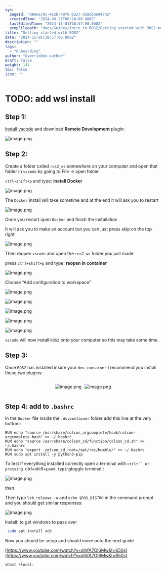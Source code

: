 ```yaml
---
sys:
  pageId: "89e0a78c-4e2b-4070-b327-d28cb0694742"
  createdTime: "2024-08-21T00:24:00.000Z"
  lastEditedTime: "2024-11-01T18:57:00.000Z"
  propFilepath: "docs/Guides/intro_to_ROS2/Getting started with ROS2.md"
title: "Getting started with ROS2"
date: "2024-11-01T18:57:00.000Z"
description: ""
tags:
  - "Onboarding"
author: "Overridden author"
draft: false
weight: 141
toc: false
icon: ""
---
```


# TODO: add wsl install

## Step 1:

[Install vscode](https://code.visualstudio.com/download) and download **Remote Development** plugin:

![image.png](https://prod-files-secure.s3.us-west-2.amazonaws.com/d518164a-d88e-44d1-a4ee-3adb3bd8bce0/efb52993-1881-4a40-b95e-6f020334f022/image.png?X-Amz-Algorithm=AWS4-HMAC-SHA256&X-Amz-Content-Sha256=UNSIGNED-PAYLOAD&X-Amz-Credential=ASIAZI2LB466Z3QUTUZT%2F20250306%2Fus-west-2%2Fs3%2Faws4_request&X-Amz-Date=20250306T070834Z&X-Amz-Expires=3600&X-Amz-Security-Token=IQoJb3JpZ2luX2VjEN7%2F%2F%2F%2F%2F%2F%2F%2F%2F%2FwEaCXVzLXdlc3QtMiJGMEQCIHGbopqQP23XNnf2ANzFMIVeqt%2BxFIgTKuGsN9qJzjjCAiBB8anDges7blDvC3Hv4KKlPPjmpjmk1bMAI6j8wwEHiyr%2FAwgnEAAaDDYzNzQyMzE4MzgwNSIMD4ML578tpLoB0zfnKtwDWeSIObfKzlMimCr20%2BzqCrNe7pXq4sSOBwneLC4f4uxdrxb0DSXXbsanSh6q2PoLJunXxIie9lheFmpd%2F7T18LcvLAastwsaaHvSaLpPzJv8geSipuUjAOKJ7YxjgBTst8icxlZYRJU0W8de5GlpSHTr08bOMDrZl7cCpmRASwSVx5wHmyGWvxOiC5EMj7Pbbhr3VN7YOs38NH7FYXyzf9s%2FJIsStWA2VcXE4Fj5bHezUtGBwjRZXekZtIdHKsCK%2BuiDYetLq84xl7FrVRyvfB%2BQhXsvEkYxqRFlKy6yFBA%2FV9iLAKwWb8bL5n6DR%2B30ES9cl9Xz4nJyw9vm8iIIhA8RsHkzAWAV0vN4BFSK29vo1kH9m%2B4RpG9cJ6VkDvV2%2BZBIH6lhZaEWbHBUyZ%2FMY3vvQf09m9YOQu9ZkgERF7iQvtM74KPasn%2FG6RahBpnRiBnmbN9oBUxWC6DSYrHJyI7bV4KUvIV0qMtoo%2BMKitV6xOppPMLn%2F4Z2Wi7TEu%2FpxTHTkbD%2Bs2kuL2Hb0Kq%2BDmrVUm24mhq66VvlPSYfOidA5J1AItz3movcbRI8o565AQ4pxEjyefpOAQmv1g6%2Fi8yuMag339BV%2FK10mLPdKmOgrQ2VWSXMYlv35Z0wrPekvgY6pgG4ud%2BrSnYly3aKXMsjebKthQCPe1gpDKC97S0oAxk1Qj5SnmrUNXRgZCpH8WUVI81%2F4fyEC0%2FUeClPHNOym8KoNIFDhAhcjWF31pSwuRWnYm7WXJt%2FhPJ2GQ0YVk4XecZWbi8k8ynTTTyDvsUeSQ7yyFREJjrqgiZm64Th9ZI5D9Vbfg4foECQXANeq7CflvBBZCABg1n5YXwIixX%2B1wAO4V6LSpk%2B&X-Amz-Signature=c5338c930a64a4cbdd74271c3146f8413629163516259dd7504c76e1e3473d77&X-Amz-SignedHeaders=host&x-id=GetObject)

## Step 2:

Create a folder called `ros2_ws` somewhere on your computer and open that folder in `vscode` by going to File → open folder 

`ctrl+shift+p` and type: **Install Docker**

![image.png](https://prod-files-secure.s3.us-west-2.amazonaws.com/d518164a-d88e-44d1-a4ee-3adb3bd8bce0/2269dc0e-1cd5-47ff-bceb-c04ad9b2eab0/image.png?X-Amz-Algorithm=AWS4-HMAC-SHA256&X-Amz-Content-Sha256=UNSIGNED-PAYLOAD&X-Amz-Credential=ASIAZI2LB466Z3QUTUZT%2F20250306%2Fus-west-2%2Fs3%2Faws4_request&X-Amz-Date=20250306T070834Z&X-Amz-Expires=3600&X-Amz-Security-Token=IQoJb3JpZ2luX2VjEN7%2F%2F%2F%2F%2F%2F%2F%2F%2F%2FwEaCXVzLXdlc3QtMiJGMEQCIHGbopqQP23XNnf2ANzFMIVeqt%2BxFIgTKuGsN9qJzjjCAiBB8anDges7blDvC3Hv4KKlPPjmpjmk1bMAI6j8wwEHiyr%2FAwgnEAAaDDYzNzQyMzE4MzgwNSIMD4ML578tpLoB0zfnKtwDWeSIObfKzlMimCr20%2BzqCrNe7pXq4sSOBwneLC4f4uxdrxb0DSXXbsanSh6q2PoLJunXxIie9lheFmpd%2F7T18LcvLAastwsaaHvSaLpPzJv8geSipuUjAOKJ7YxjgBTst8icxlZYRJU0W8de5GlpSHTr08bOMDrZl7cCpmRASwSVx5wHmyGWvxOiC5EMj7Pbbhr3VN7YOs38NH7FYXyzf9s%2FJIsStWA2VcXE4Fj5bHezUtGBwjRZXekZtIdHKsCK%2BuiDYetLq84xl7FrVRyvfB%2BQhXsvEkYxqRFlKy6yFBA%2FV9iLAKwWb8bL5n6DR%2B30ES9cl9Xz4nJyw9vm8iIIhA8RsHkzAWAV0vN4BFSK29vo1kH9m%2B4RpG9cJ6VkDvV2%2BZBIH6lhZaEWbHBUyZ%2FMY3vvQf09m9YOQu9ZkgERF7iQvtM74KPasn%2FG6RahBpnRiBnmbN9oBUxWC6DSYrHJyI7bV4KUvIV0qMtoo%2BMKitV6xOppPMLn%2F4Z2Wi7TEu%2FpxTHTkbD%2Bs2kuL2Hb0Kq%2BDmrVUm24mhq66VvlPSYfOidA5J1AItz3movcbRI8o565AQ4pxEjyefpOAQmv1g6%2Fi8yuMag339BV%2FK10mLPdKmOgrQ2VWSXMYlv35Z0wrPekvgY6pgG4ud%2BrSnYly3aKXMsjebKthQCPe1gpDKC97S0oAxk1Qj5SnmrUNXRgZCpH8WUVI81%2F4fyEC0%2FUeClPHNOym8KoNIFDhAhcjWF31pSwuRWnYm7WXJt%2FhPJ2GQ0YVk4XecZWbi8k8ynTTTyDvsUeSQ7yyFREJjrqgiZm64Th9ZI5D9Vbfg4foECQXANeq7CflvBBZCABg1n5YXwIixX%2B1wAO4V6LSpk%2B&X-Amz-Signature=97c67ba020047b52c7ce366e0261808aa3fc068d2da67652ece9a19cef893d7b&X-Amz-SignedHeaders=host&x-id=GetObject)

The `Docker` install will take sometime and at the end it will ask you to restart

![image.png](https://prod-files-secure.s3.us-west-2.amazonaws.com/d518164a-d88e-44d1-a4ee-3adb3bd8bce0/ed233f78-be33-4b1f-b89c-9c346c0e961e/image.png?X-Amz-Algorithm=AWS4-HMAC-SHA256&X-Amz-Content-Sha256=UNSIGNED-PAYLOAD&X-Amz-Credential=ASIAZI2LB466Z3QUTUZT%2F20250306%2Fus-west-2%2Fs3%2Faws4_request&X-Amz-Date=20250306T070834Z&X-Amz-Expires=3600&X-Amz-Security-Token=IQoJb3JpZ2luX2VjEN7%2F%2F%2F%2F%2F%2F%2F%2F%2F%2FwEaCXVzLXdlc3QtMiJGMEQCIHGbopqQP23XNnf2ANzFMIVeqt%2BxFIgTKuGsN9qJzjjCAiBB8anDges7blDvC3Hv4KKlPPjmpjmk1bMAI6j8wwEHiyr%2FAwgnEAAaDDYzNzQyMzE4MzgwNSIMD4ML578tpLoB0zfnKtwDWeSIObfKzlMimCr20%2BzqCrNe7pXq4sSOBwneLC4f4uxdrxb0DSXXbsanSh6q2PoLJunXxIie9lheFmpd%2F7T18LcvLAastwsaaHvSaLpPzJv8geSipuUjAOKJ7YxjgBTst8icxlZYRJU0W8de5GlpSHTr08bOMDrZl7cCpmRASwSVx5wHmyGWvxOiC5EMj7Pbbhr3VN7YOs38NH7FYXyzf9s%2FJIsStWA2VcXE4Fj5bHezUtGBwjRZXekZtIdHKsCK%2BuiDYetLq84xl7FrVRyvfB%2BQhXsvEkYxqRFlKy6yFBA%2FV9iLAKwWb8bL5n6DR%2B30ES9cl9Xz4nJyw9vm8iIIhA8RsHkzAWAV0vN4BFSK29vo1kH9m%2B4RpG9cJ6VkDvV2%2BZBIH6lhZaEWbHBUyZ%2FMY3vvQf09m9YOQu9ZkgERF7iQvtM74KPasn%2FG6RahBpnRiBnmbN9oBUxWC6DSYrHJyI7bV4KUvIV0qMtoo%2BMKitV6xOppPMLn%2F4Z2Wi7TEu%2FpxTHTkbD%2Bs2kuL2Hb0Kq%2BDmrVUm24mhq66VvlPSYfOidA5J1AItz3movcbRI8o565AQ4pxEjyefpOAQmv1g6%2Fi8yuMag339BV%2FK10mLPdKmOgrQ2VWSXMYlv35Z0wrPekvgY6pgG4ud%2BrSnYly3aKXMsjebKthQCPe1gpDKC97S0oAxk1Qj5SnmrUNXRgZCpH8WUVI81%2F4fyEC0%2FUeClPHNOym8KoNIFDhAhcjWF31pSwuRWnYm7WXJt%2FhPJ2GQ0YVk4XecZWbi8k8ynTTTyDvsUeSQ7yyFREJjrqgiZm64Th9ZI5D9Vbfg4foECQXANeq7CflvBBZCABg1n5YXwIixX%2B1wAO4V6LSpk%2B&X-Amz-Signature=159e4122f3ca44c4b27e1d9f20947bcef105aa0570728902fc2e07b669947fb2&X-Amz-SignedHeaders=host&x-id=GetObject)

Once you restart open `Docker` and finish the installation

It will ask you to make an account but you can just press skip on the top right

![image.png](https://prod-files-secure.s3.us-west-2.amazonaws.com/d518164a-d88e-44d1-a4ee-3adb3bd8bce0/21010ad9-1659-4fd9-9f59-9932a09b2a3d/image.png?X-Amz-Algorithm=AWS4-HMAC-SHA256&X-Amz-Content-Sha256=UNSIGNED-PAYLOAD&X-Amz-Credential=ASIAZI2LB466Z3QUTUZT%2F20250306%2Fus-west-2%2Fs3%2Faws4_request&X-Amz-Date=20250306T070834Z&X-Amz-Expires=3600&X-Amz-Security-Token=IQoJb3JpZ2luX2VjEN7%2F%2F%2F%2F%2F%2F%2F%2F%2F%2FwEaCXVzLXdlc3QtMiJGMEQCIHGbopqQP23XNnf2ANzFMIVeqt%2BxFIgTKuGsN9qJzjjCAiBB8anDges7blDvC3Hv4KKlPPjmpjmk1bMAI6j8wwEHiyr%2FAwgnEAAaDDYzNzQyMzE4MzgwNSIMD4ML578tpLoB0zfnKtwDWeSIObfKzlMimCr20%2BzqCrNe7pXq4sSOBwneLC4f4uxdrxb0DSXXbsanSh6q2PoLJunXxIie9lheFmpd%2F7T18LcvLAastwsaaHvSaLpPzJv8geSipuUjAOKJ7YxjgBTst8icxlZYRJU0W8de5GlpSHTr08bOMDrZl7cCpmRASwSVx5wHmyGWvxOiC5EMj7Pbbhr3VN7YOs38NH7FYXyzf9s%2FJIsStWA2VcXE4Fj5bHezUtGBwjRZXekZtIdHKsCK%2BuiDYetLq84xl7FrVRyvfB%2BQhXsvEkYxqRFlKy6yFBA%2FV9iLAKwWb8bL5n6DR%2B30ES9cl9Xz4nJyw9vm8iIIhA8RsHkzAWAV0vN4BFSK29vo1kH9m%2B4RpG9cJ6VkDvV2%2BZBIH6lhZaEWbHBUyZ%2FMY3vvQf09m9YOQu9ZkgERF7iQvtM74KPasn%2FG6RahBpnRiBnmbN9oBUxWC6DSYrHJyI7bV4KUvIV0qMtoo%2BMKitV6xOppPMLn%2F4Z2Wi7TEu%2FpxTHTkbD%2Bs2kuL2Hb0Kq%2BDmrVUm24mhq66VvlPSYfOidA5J1AItz3movcbRI8o565AQ4pxEjyefpOAQmv1g6%2Fi8yuMag339BV%2FK10mLPdKmOgrQ2VWSXMYlv35Z0wrPekvgY6pgG4ud%2BrSnYly3aKXMsjebKthQCPe1gpDKC97S0oAxk1Qj5SnmrUNXRgZCpH8WUVI81%2F4fyEC0%2FUeClPHNOym8KoNIFDhAhcjWF31pSwuRWnYm7WXJt%2FhPJ2GQ0YVk4XecZWbi8k8ynTTTyDvsUeSQ7yyFREJjrqgiZm64Th9ZI5D9Vbfg4foECQXANeq7CflvBBZCABg1n5YXwIixX%2B1wAO4V6LSpk%2B&X-Amz-Signature=bff162e5b92e1adcf7bec68bd4995095a78bdd6f8d46e76831d6917af903dc5c&X-Amz-SignedHeaders=host&x-id=GetObject)

Then reopen `vscode` and open the `ros2_ws` folder you just made

press `ctrl+shift+p` and type: **reopen in container**

![image.png](https://prod-files-secure.s3.us-west-2.amazonaws.com/d518164a-d88e-44d1-a4ee-3adb3bd8bce0/4e93b8c2-41ad-488c-8095-c74205196118/image.png?X-Amz-Algorithm=AWS4-HMAC-SHA256&X-Amz-Content-Sha256=UNSIGNED-PAYLOAD&X-Amz-Credential=ASIAZI2LB466Z3QUTUZT%2F20250306%2Fus-west-2%2Fs3%2Faws4_request&X-Amz-Date=20250306T070834Z&X-Amz-Expires=3600&X-Amz-Security-Token=IQoJb3JpZ2luX2VjEN7%2F%2F%2F%2F%2F%2F%2F%2F%2F%2FwEaCXVzLXdlc3QtMiJGMEQCIHGbopqQP23XNnf2ANzFMIVeqt%2BxFIgTKuGsN9qJzjjCAiBB8anDges7blDvC3Hv4KKlPPjmpjmk1bMAI6j8wwEHiyr%2FAwgnEAAaDDYzNzQyMzE4MzgwNSIMD4ML578tpLoB0zfnKtwDWeSIObfKzlMimCr20%2BzqCrNe7pXq4sSOBwneLC4f4uxdrxb0DSXXbsanSh6q2PoLJunXxIie9lheFmpd%2F7T18LcvLAastwsaaHvSaLpPzJv8geSipuUjAOKJ7YxjgBTst8icxlZYRJU0W8de5GlpSHTr08bOMDrZl7cCpmRASwSVx5wHmyGWvxOiC5EMj7Pbbhr3VN7YOs38NH7FYXyzf9s%2FJIsStWA2VcXE4Fj5bHezUtGBwjRZXekZtIdHKsCK%2BuiDYetLq84xl7FrVRyvfB%2BQhXsvEkYxqRFlKy6yFBA%2FV9iLAKwWb8bL5n6DR%2B30ES9cl9Xz4nJyw9vm8iIIhA8RsHkzAWAV0vN4BFSK29vo1kH9m%2B4RpG9cJ6VkDvV2%2BZBIH6lhZaEWbHBUyZ%2FMY3vvQf09m9YOQu9ZkgERF7iQvtM74KPasn%2FG6RahBpnRiBnmbN9oBUxWC6DSYrHJyI7bV4KUvIV0qMtoo%2BMKitV6xOppPMLn%2F4Z2Wi7TEu%2FpxTHTkbD%2Bs2kuL2Hb0Kq%2BDmrVUm24mhq66VvlPSYfOidA5J1AItz3movcbRI8o565AQ4pxEjyefpOAQmv1g6%2Fi8yuMag339BV%2FK10mLPdKmOgrQ2VWSXMYlv35Z0wrPekvgY6pgG4ud%2BrSnYly3aKXMsjebKthQCPe1gpDKC97S0oAxk1Qj5SnmrUNXRgZCpH8WUVI81%2F4fyEC0%2FUeClPHNOym8KoNIFDhAhcjWF31pSwuRWnYm7WXJt%2FhPJ2GQ0YVk4XecZWbi8k8ynTTTyDvsUeSQ7yyFREJjrqgiZm64Th9ZI5D9Vbfg4foECQXANeq7CflvBBZCABg1n5YXwIixX%2B1wAO4V6LSpk%2B&X-Amz-Signature=132b2008c016ddb9d600508fd3e5b20bb5b0841b60a27f3fcc946d6622e62bea&X-Amz-SignedHeaders=host&x-id=GetObject)

Choose “Add configuration to workspace”

![image.png](https://prod-files-secure.s3.us-west-2.amazonaws.com/d518164a-d88e-44d1-a4ee-3adb3bd8bce0/9560b282-5060-4989-ba37-97e7b2c22476/image.png?X-Amz-Algorithm=AWS4-HMAC-SHA256&X-Amz-Content-Sha256=UNSIGNED-PAYLOAD&X-Amz-Credential=ASIAZI2LB466Z3QUTUZT%2F20250306%2Fus-west-2%2Fs3%2Faws4_request&X-Amz-Date=20250306T070834Z&X-Amz-Expires=3600&X-Amz-Security-Token=IQoJb3JpZ2luX2VjEN7%2F%2F%2F%2F%2F%2F%2F%2F%2F%2FwEaCXVzLXdlc3QtMiJGMEQCIHGbopqQP23XNnf2ANzFMIVeqt%2BxFIgTKuGsN9qJzjjCAiBB8anDges7blDvC3Hv4KKlPPjmpjmk1bMAI6j8wwEHiyr%2FAwgnEAAaDDYzNzQyMzE4MzgwNSIMD4ML578tpLoB0zfnKtwDWeSIObfKzlMimCr20%2BzqCrNe7pXq4sSOBwneLC4f4uxdrxb0DSXXbsanSh6q2PoLJunXxIie9lheFmpd%2F7T18LcvLAastwsaaHvSaLpPzJv8geSipuUjAOKJ7YxjgBTst8icxlZYRJU0W8de5GlpSHTr08bOMDrZl7cCpmRASwSVx5wHmyGWvxOiC5EMj7Pbbhr3VN7YOs38NH7FYXyzf9s%2FJIsStWA2VcXE4Fj5bHezUtGBwjRZXekZtIdHKsCK%2BuiDYetLq84xl7FrVRyvfB%2BQhXsvEkYxqRFlKy6yFBA%2FV9iLAKwWb8bL5n6DR%2B30ES9cl9Xz4nJyw9vm8iIIhA8RsHkzAWAV0vN4BFSK29vo1kH9m%2B4RpG9cJ6VkDvV2%2BZBIH6lhZaEWbHBUyZ%2FMY3vvQf09m9YOQu9ZkgERF7iQvtM74KPasn%2FG6RahBpnRiBnmbN9oBUxWC6DSYrHJyI7bV4KUvIV0qMtoo%2BMKitV6xOppPMLn%2F4Z2Wi7TEu%2FpxTHTkbD%2Bs2kuL2Hb0Kq%2BDmrVUm24mhq66VvlPSYfOidA5J1AItz3movcbRI8o565AQ4pxEjyefpOAQmv1g6%2Fi8yuMag339BV%2FK10mLPdKmOgrQ2VWSXMYlv35Z0wrPekvgY6pgG4ud%2BrSnYly3aKXMsjebKthQCPe1gpDKC97S0oAxk1Qj5SnmrUNXRgZCpH8WUVI81%2F4fyEC0%2FUeClPHNOym8KoNIFDhAhcjWF31pSwuRWnYm7WXJt%2FhPJ2GQ0YVk4XecZWbi8k8ynTTTyDvsUeSQ7yyFREJjrqgiZm64Th9ZI5D9Vbfg4foECQXANeq7CflvBBZCABg1n5YXwIixX%2B1wAO4V6LSpk%2B&X-Amz-Signature=797ec4020e8ff5c2f6e17465de3991c4616dd08e3ab9ddf9e8858a3fec4aa6ac&X-Amz-SignedHeaders=host&x-id=GetObject)

![image.png](https://prod-files-secure.s3.us-west-2.amazonaws.com/d518164a-d88e-44d1-a4ee-3adb3bd8bce0/2ee63f81-886b-48e8-a553-dc6e5eac99e4/image.png?X-Amz-Algorithm=AWS4-HMAC-SHA256&X-Amz-Content-Sha256=UNSIGNED-PAYLOAD&X-Amz-Credential=ASIAZI2LB466Z3QUTUZT%2F20250306%2Fus-west-2%2Fs3%2Faws4_request&X-Amz-Date=20250306T070834Z&X-Amz-Expires=3600&X-Amz-Security-Token=IQoJb3JpZ2luX2VjEN7%2F%2F%2F%2F%2F%2F%2F%2F%2F%2FwEaCXVzLXdlc3QtMiJGMEQCIHGbopqQP23XNnf2ANzFMIVeqt%2BxFIgTKuGsN9qJzjjCAiBB8anDges7blDvC3Hv4KKlPPjmpjmk1bMAI6j8wwEHiyr%2FAwgnEAAaDDYzNzQyMzE4MzgwNSIMD4ML578tpLoB0zfnKtwDWeSIObfKzlMimCr20%2BzqCrNe7pXq4sSOBwneLC4f4uxdrxb0DSXXbsanSh6q2PoLJunXxIie9lheFmpd%2F7T18LcvLAastwsaaHvSaLpPzJv8geSipuUjAOKJ7YxjgBTst8icxlZYRJU0W8de5GlpSHTr08bOMDrZl7cCpmRASwSVx5wHmyGWvxOiC5EMj7Pbbhr3VN7YOs38NH7FYXyzf9s%2FJIsStWA2VcXE4Fj5bHezUtGBwjRZXekZtIdHKsCK%2BuiDYetLq84xl7FrVRyvfB%2BQhXsvEkYxqRFlKy6yFBA%2FV9iLAKwWb8bL5n6DR%2B30ES9cl9Xz4nJyw9vm8iIIhA8RsHkzAWAV0vN4BFSK29vo1kH9m%2B4RpG9cJ6VkDvV2%2BZBIH6lhZaEWbHBUyZ%2FMY3vvQf09m9YOQu9ZkgERF7iQvtM74KPasn%2FG6RahBpnRiBnmbN9oBUxWC6DSYrHJyI7bV4KUvIV0qMtoo%2BMKitV6xOppPMLn%2F4Z2Wi7TEu%2FpxTHTkbD%2Bs2kuL2Hb0Kq%2BDmrVUm24mhq66VvlPSYfOidA5J1AItz3movcbRI8o565AQ4pxEjyefpOAQmv1g6%2Fi8yuMag339BV%2FK10mLPdKmOgrQ2VWSXMYlv35Z0wrPekvgY6pgG4ud%2BrSnYly3aKXMsjebKthQCPe1gpDKC97S0oAxk1Qj5SnmrUNXRgZCpH8WUVI81%2F4fyEC0%2FUeClPHNOym8KoNIFDhAhcjWF31pSwuRWnYm7WXJt%2FhPJ2GQ0YVk4XecZWbi8k8ynTTTyDvsUeSQ7yyFREJjrqgiZm64Th9ZI5D9Vbfg4foECQXANeq7CflvBBZCABg1n5YXwIixX%2B1wAO4V6LSpk%2B&X-Amz-Signature=6f5d0a0c7d99f21740d4052a4a940b98c95c525c78a452dd6ecc48e573c9cf7c&X-Amz-SignedHeaders=host&x-id=GetObject)

![image.png](https://prod-files-secure.s3.us-west-2.amazonaws.com/d518164a-d88e-44d1-a4ee-3adb3bd8bce0/ae1580b2-b048-407e-aed9-b584224a7a04/image.png?X-Amz-Algorithm=AWS4-HMAC-SHA256&X-Amz-Content-Sha256=UNSIGNED-PAYLOAD&X-Amz-Credential=ASIAZI2LB466Z3QUTUZT%2F20250306%2Fus-west-2%2Fs3%2Faws4_request&X-Amz-Date=20250306T070834Z&X-Amz-Expires=3600&X-Amz-Security-Token=IQoJb3JpZ2luX2VjEN7%2F%2F%2F%2F%2F%2F%2F%2F%2F%2FwEaCXVzLXdlc3QtMiJGMEQCIHGbopqQP23XNnf2ANzFMIVeqt%2BxFIgTKuGsN9qJzjjCAiBB8anDges7blDvC3Hv4KKlPPjmpjmk1bMAI6j8wwEHiyr%2FAwgnEAAaDDYzNzQyMzE4MzgwNSIMD4ML578tpLoB0zfnKtwDWeSIObfKzlMimCr20%2BzqCrNe7pXq4sSOBwneLC4f4uxdrxb0DSXXbsanSh6q2PoLJunXxIie9lheFmpd%2F7T18LcvLAastwsaaHvSaLpPzJv8geSipuUjAOKJ7YxjgBTst8icxlZYRJU0W8de5GlpSHTr08bOMDrZl7cCpmRASwSVx5wHmyGWvxOiC5EMj7Pbbhr3VN7YOs38NH7FYXyzf9s%2FJIsStWA2VcXE4Fj5bHezUtGBwjRZXekZtIdHKsCK%2BuiDYetLq84xl7FrVRyvfB%2BQhXsvEkYxqRFlKy6yFBA%2FV9iLAKwWb8bL5n6DR%2B30ES9cl9Xz4nJyw9vm8iIIhA8RsHkzAWAV0vN4BFSK29vo1kH9m%2B4RpG9cJ6VkDvV2%2BZBIH6lhZaEWbHBUyZ%2FMY3vvQf09m9YOQu9ZkgERF7iQvtM74KPasn%2FG6RahBpnRiBnmbN9oBUxWC6DSYrHJyI7bV4KUvIV0qMtoo%2BMKitV6xOppPMLn%2F4Z2Wi7TEu%2FpxTHTkbD%2Bs2kuL2Hb0Kq%2BDmrVUm24mhq66VvlPSYfOidA5J1AItz3movcbRI8o565AQ4pxEjyefpOAQmv1g6%2Fi8yuMag339BV%2FK10mLPdKmOgrQ2VWSXMYlv35Z0wrPekvgY6pgG4ud%2BrSnYly3aKXMsjebKthQCPe1gpDKC97S0oAxk1Qj5SnmrUNXRgZCpH8WUVI81%2F4fyEC0%2FUeClPHNOym8KoNIFDhAhcjWF31pSwuRWnYm7WXJt%2FhPJ2GQ0YVk4XecZWbi8k8ynTTTyDvsUeSQ7yyFREJjrqgiZm64Th9ZI5D9Vbfg4foECQXANeq7CflvBBZCABg1n5YXwIixX%2B1wAO4V6LSpk%2B&X-Amz-Signature=4d3ed42b618d3396ca87b12710aa353d013b0501ffebe748b3ec85ceb0611e8f&X-Amz-SignedHeaders=host&x-id=GetObject)

![image.png](https://prod-files-secure.s3.us-west-2.amazonaws.com/d518164a-d88e-44d1-a4ee-3adb3bd8bce0/53255b28-f75e-430f-b9e3-c0ac8577e42b/image.png?X-Amz-Algorithm=AWS4-HMAC-SHA256&X-Amz-Content-Sha256=UNSIGNED-PAYLOAD&X-Amz-Credential=ASIAZI2LB466Z3QUTUZT%2F20250306%2Fus-west-2%2Fs3%2Faws4_request&X-Amz-Date=20250306T070834Z&X-Amz-Expires=3600&X-Amz-Security-Token=IQoJb3JpZ2luX2VjEN7%2F%2F%2F%2F%2F%2F%2F%2F%2F%2FwEaCXVzLXdlc3QtMiJGMEQCIHGbopqQP23XNnf2ANzFMIVeqt%2BxFIgTKuGsN9qJzjjCAiBB8anDges7blDvC3Hv4KKlPPjmpjmk1bMAI6j8wwEHiyr%2FAwgnEAAaDDYzNzQyMzE4MzgwNSIMD4ML578tpLoB0zfnKtwDWeSIObfKzlMimCr20%2BzqCrNe7pXq4sSOBwneLC4f4uxdrxb0DSXXbsanSh6q2PoLJunXxIie9lheFmpd%2F7T18LcvLAastwsaaHvSaLpPzJv8geSipuUjAOKJ7YxjgBTst8icxlZYRJU0W8de5GlpSHTr08bOMDrZl7cCpmRASwSVx5wHmyGWvxOiC5EMj7Pbbhr3VN7YOs38NH7FYXyzf9s%2FJIsStWA2VcXE4Fj5bHezUtGBwjRZXekZtIdHKsCK%2BuiDYetLq84xl7FrVRyvfB%2BQhXsvEkYxqRFlKy6yFBA%2FV9iLAKwWb8bL5n6DR%2B30ES9cl9Xz4nJyw9vm8iIIhA8RsHkzAWAV0vN4BFSK29vo1kH9m%2B4RpG9cJ6VkDvV2%2BZBIH6lhZaEWbHBUyZ%2FMY3vvQf09m9YOQu9ZkgERF7iQvtM74KPasn%2FG6RahBpnRiBnmbN9oBUxWC6DSYrHJyI7bV4KUvIV0qMtoo%2BMKitV6xOppPMLn%2F4Z2Wi7TEu%2FpxTHTkbD%2Bs2kuL2Hb0Kq%2BDmrVUm24mhq66VvlPSYfOidA5J1AItz3movcbRI8o565AQ4pxEjyefpOAQmv1g6%2Fi8yuMag339BV%2FK10mLPdKmOgrQ2VWSXMYlv35Z0wrPekvgY6pgG4ud%2BrSnYly3aKXMsjebKthQCPe1gpDKC97S0oAxk1Qj5SnmrUNXRgZCpH8WUVI81%2F4fyEC0%2FUeClPHNOym8KoNIFDhAhcjWF31pSwuRWnYm7WXJt%2FhPJ2GQ0YVk4XecZWbi8k8ynTTTyDvsUeSQ7yyFREJjrqgiZm64Th9ZI5D9Vbfg4foECQXANeq7CflvBBZCABg1n5YXwIixX%2B1wAO4V6LSpk%2B&X-Amz-Signature=62ef1ae0cc0c85cf3be9fd6b4486c4e18ad00305922bb8964945f5a039c92ce2&X-Amz-SignedHeaders=host&x-id=GetObject)

![image.png](https://prod-files-secure.s3.us-west-2.amazonaws.com/d518164a-d88e-44d1-a4ee-3adb3bd8bce0/7c562767-5af9-4ffb-97d1-327bcdf4ee00/image.png?X-Amz-Algorithm=AWS4-HMAC-SHA256&X-Amz-Content-Sha256=UNSIGNED-PAYLOAD&X-Amz-Credential=ASIAZI2LB466Z3QUTUZT%2F20250306%2Fus-west-2%2Fs3%2Faws4_request&X-Amz-Date=20250306T070834Z&X-Amz-Expires=3600&X-Amz-Security-Token=IQoJb3JpZ2luX2VjEN7%2F%2F%2F%2F%2F%2F%2F%2F%2F%2FwEaCXVzLXdlc3QtMiJGMEQCIHGbopqQP23XNnf2ANzFMIVeqt%2BxFIgTKuGsN9qJzjjCAiBB8anDges7blDvC3Hv4KKlPPjmpjmk1bMAI6j8wwEHiyr%2FAwgnEAAaDDYzNzQyMzE4MzgwNSIMD4ML578tpLoB0zfnKtwDWeSIObfKzlMimCr20%2BzqCrNe7pXq4sSOBwneLC4f4uxdrxb0DSXXbsanSh6q2PoLJunXxIie9lheFmpd%2F7T18LcvLAastwsaaHvSaLpPzJv8geSipuUjAOKJ7YxjgBTst8icxlZYRJU0W8de5GlpSHTr08bOMDrZl7cCpmRASwSVx5wHmyGWvxOiC5EMj7Pbbhr3VN7YOs38NH7FYXyzf9s%2FJIsStWA2VcXE4Fj5bHezUtGBwjRZXekZtIdHKsCK%2BuiDYetLq84xl7FrVRyvfB%2BQhXsvEkYxqRFlKy6yFBA%2FV9iLAKwWb8bL5n6DR%2B30ES9cl9Xz4nJyw9vm8iIIhA8RsHkzAWAV0vN4BFSK29vo1kH9m%2B4RpG9cJ6VkDvV2%2BZBIH6lhZaEWbHBUyZ%2FMY3vvQf09m9YOQu9ZkgERF7iQvtM74KPasn%2FG6RahBpnRiBnmbN9oBUxWC6DSYrHJyI7bV4KUvIV0qMtoo%2BMKitV6xOppPMLn%2F4Z2Wi7TEu%2FpxTHTkbD%2Bs2kuL2Hb0Kq%2BDmrVUm24mhq66VvlPSYfOidA5J1AItz3movcbRI8o565AQ4pxEjyefpOAQmv1g6%2Fi8yuMag339BV%2FK10mLPdKmOgrQ2VWSXMYlv35Z0wrPekvgY6pgG4ud%2BrSnYly3aKXMsjebKthQCPe1gpDKC97S0oAxk1Qj5SnmrUNXRgZCpH8WUVI81%2F4fyEC0%2FUeClPHNOym8KoNIFDhAhcjWF31pSwuRWnYm7WXJt%2FhPJ2GQ0YVk4XecZWbi8k8ynTTTyDvsUeSQ7yyFREJjrqgiZm64Th9ZI5D9Vbfg4foECQXANeq7CflvBBZCABg1n5YXwIixX%2B1wAO4V6LSpk%2B&X-Amz-Signature=38299bf4069d87f3c998fbbe4ecd8082ec10576fc9d3c146f126998f972880ca&X-Amz-SignedHeaders=host&x-id=GetObject)

`vscode` will now install `ROS2` onto your computer so this may take some time.

## Step 3:

Once `ROS2` has installed inside your `dev-container` I recommend you install these two plugins:

<div style="display: flex;flex-direction: row; column-gap:10px; max-width: 630px;justify-content: center;">
<div>

![image.png](https://prod-files-secure.s3.us-west-2.amazonaws.com/d518164a-d88e-44d1-a4ee-3adb3bd8bce0/3fc3d550-5a54-4ba1-ba6b-faa01cdb7369/image.png?X-Amz-Algorithm=AWS4-HMAC-SHA256&X-Amz-Content-Sha256=UNSIGNED-PAYLOAD&X-Amz-Credential=ASIAZI2LB4664JMGCWNK%2F20250306%2Fus-west-2%2Fs3%2Faws4_request&X-Amz-Date=20250306T070845Z&X-Amz-Expires=3600&X-Amz-Security-Token=IQoJb3JpZ2luX2VjEN7%2F%2F%2F%2F%2F%2F%2F%2F%2F%2FwEaCXVzLXdlc3QtMiJHMEUCIAYS25lAG%2B%2BgMxaPM%2Fq4tE9PzSY3C7MCRYqGIjtt1QseAiEAwbkzip0aw%2F%2FRyb2UvqZr0Pz%2FyhwZ2SGgZzisHV2hV%2Boq%2FwMIJxAAGgw2Mzc0MjMxODM4MDUiDFVXCd1eVTwZtftmtSrcA1zjuF5rEQJeGR02kceeYe2%2FUfAeSeB6nNmZM9V%2Bl%2BHBM%2Faa1jyERRfgkTF0mDCco5j385wlNO6xqlcuRdALkYHhl7jzDfMOw1J42DodMLSqGnESHsGz6BBGM9goGWF9iv4dgoo23F2LzvtMb%2BfcjUv%2BTlORIeQ2iYyQdRsaCgUqjLvxVucxAVQjMFwsqGZc5kGBIIMR75BnV9xKz4rQEM9T0JxSS4SMxizpc51PK3bg4WEs0VBYWQHvUnLvmDYvsgHIKOhK%2B3HRweeQMBquD2D2ly6cxrk9zKyrSi9lPZFHAiVEsNElpwFS2K2kkzDbqAtHt5nX%2FDvPtylxmShQPe%2BHRVlrGo9brvE52joiSwSmX6obMq%2FzStoQ3IHKoxkNOZ034DggV8PbkHhRcMeERXYs11tekcPrJIVaZV1tSlSUNYT4BbzcsUUf3yFk7dQMwlslbcRuz5mWP3YMWUZPCbhMNN375tHlnm8lxUc3LhtO8xEZUIcieFn1kkU9mf6VO7YXsNlwUGUUIpEyyvLMvv%2BqLVr8Bt5nBswtLjhc6Vua53pyf9aCxNLaffKVq1sJtT%2BFIM8FG%2FPxSSphmLS5hlxdaNht4K%2B05d66aixpQvCouH%2FotFZ4rkD2AukNMPj2pL4GOqUBHT3%2BxfYT3GcuGWBIH%2FjQctIsq3CSv8Hu2CBw40Br2zyvNMxH9Ee6W3FNIr1t1j3Tv5Tq0jwuGW863O83qsOuYCRkT6wQgY5zVvXTAwONvSrOAYl%2FJqxqejJ4RcPyEAKKqLyOBOoYLueRD2GPg9bxzkYaHMkWNn6OA7t8D2Jktrjz0%2FRxzy%2F597H7QSrxs%2FtYkqVMp%2FibtL%2FbgPcNeUdaI64aQRd3&X-Amz-Signature=2dfe388c936b3e1e744230364a13a3d638eeabd8c8095ff4dd45cb4a532d1b19&X-Amz-SignedHeaders=host&x-id=GetObject)

</div>
<div>

![image.png](https://prod-files-secure.s3.us-west-2.amazonaws.com/d518164a-d88e-44d1-a4ee-3adb3bd8bce0/d994cc66-13c2-4093-a5a3-f84cf4601a82/image.png?X-Amz-Algorithm=AWS4-HMAC-SHA256&X-Amz-Content-Sha256=UNSIGNED-PAYLOAD&X-Amz-Credential=ASIAZI2LB466W472UUMF%2F20250306%2Fus-west-2%2Fs3%2Faws4_request&X-Amz-Date=20250306T070845Z&X-Amz-Expires=3600&X-Amz-Security-Token=IQoJb3JpZ2luX2VjEN7%2F%2F%2F%2F%2F%2F%2F%2F%2F%2FwEaCXVzLXdlc3QtMiJGMEQCIC%2FfmGIgM4T%2Fuuh63RnX4aowYPpflL7BYY6n8Sla0WUtAiBpY5vPrEnaaczTmyN6qkTPURyf%2BFK4sY6%2Fm4PsG8YM%2BCr%2FAwgnEAAaDDYzNzQyMzE4MzgwNSIM3na5rl%2BHIHeUEvWPKtwDv%2Bp57TpkNFNVMWxpt2Si9tdsh6syE7XKuB0xk12VMOZhJhFUq7V%2BaB2V8AWB%2BK8LvMYKrcyIKwMJN0x%2FLLZH9HOdsKipi0kX2C%2FrLuBKEyPKGsclOckvrcFwsCCNlzfASuSXZgExNOS5PbEzetP%2FXh6Yg6Ev7i2aJgl9l41YNZKGuNF2z5XZQaijizvf6vZKlbOG7sc%2BER24u%2FFXSYS9jN3JEPCeR9EM45MTNFU5S6GYb8eSoVgveC7Ahbg8BKMjsAiAQTO16TnJN3Ow6idbTs4avw26tXsCxxV0%2FHKGKUZlE16VNyHraRrklQ2hSm22j4j1IeiRyJVhXxLN0f60UdA1LfVgFYZtDVZNi2BVF0iAYBiw3aKHWXAGmWzwb1aixfd3TcmYQDr%2FFdP7coD%2BdyjQyZjsABoEXS4aFLttzuxsLclxNPO1zxQSQNKsqM3%2FIoRk8bGFfibgeb3s4HOFKuJvg7YiA69eU6aw1dUlR%2B6XLvCv5LkfACw%2BEB1SHjHgq5PT%2BqZZlXHD%2FNxMJBO30rhZZcHX9IxvAgF%2BURb%2B%2FqnwVVflIpAoKExCb%2FJ1kgkP%2FRIxUK7FpUqOCk45%2B%2FlVy%2FKQ7R9sKI4uVtQJgRp1J0ASPvJn9ybd7MjZqXMw2%2FakvgY6pgEFibqfTETNJRpoV6lASisbK3O20t%2FX2iMMfkOsm%2FzAlgDapCGdwk%2BwtFFRWcb4BC7DIm2uCrXshxk6xHl%2BMHybtujETZPHZWupJe8yx1B2dRL4CIWw4OiGILuw3%2BnJHhhtPdx%2FXy8q42cyietSG1CEIZEYWN6OlcWmvMpNotRsr75jqpKZIJ10AV49KqNLl913m728eY8744CcMsAgQSP4JBTtOizH&X-Amz-Signature=7ac506246096408845377d25cba0c2fb790e3c7b6f39d8b9aff0b38633b1c708&X-Amz-SignedHeaders=host&x-id=GetObject)

</div>
</div>

## Step 4: add to `.bashrc`

In the `Docker` file inside the `.devcontainer` folder add this line at the very bottom: 

```docker
RUN echo "source /usr/share/colcon_argcomplete/hook/colcon-argcomplete.bash" >> ~/.bashrc
RUN echo "source /usr/share/colcon_cd/function/colcon_cd.sh" >> ~/.bashrc
RUN echo "export _colcon_cd_root=/opt/ros/humble/" >> ~/.bashrc
RUN sudo apt install -y python3-pip 
```

To test if everything installed correctly open a terminal with `ctrl+`` or pressing `ctrl+shift+p` and typing `toggle terminal`:

![image.png](https://prod-files-secure.s3.us-west-2.amazonaws.com/d518164a-d88e-44d1-a4ee-3adb3bd8bce0/6a4943d8-b04e-4c02-9a58-775f3384d1a5/image.png?X-Amz-Algorithm=AWS4-HMAC-SHA256&X-Amz-Content-Sha256=UNSIGNED-PAYLOAD&X-Amz-Credential=ASIAZI2LB466Z3QUTUZT%2F20250306%2Fus-west-2%2Fs3%2Faws4_request&X-Amz-Date=20250306T070834Z&X-Amz-Expires=3600&X-Amz-Security-Token=IQoJb3JpZ2luX2VjEN7%2F%2F%2F%2F%2F%2F%2F%2F%2F%2FwEaCXVzLXdlc3QtMiJGMEQCIHGbopqQP23XNnf2ANzFMIVeqt%2BxFIgTKuGsN9qJzjjCAiBB8anDges7blDvC3Hv4KKlPPjmpjmk1bMAI6j8wwEHiyr%2FAwgnEAAaDDYzNzQyMzE4MzgwNSIMD4ML578tpLoB0zfnKtwDWeSIObfKzlMimCr20%2BzqCrNe7pXq4sSOBwneLC4f4uxdrxb0DSXXbsanSh6q2PoLJunXxIie9lheFmpd%2F7T18LcvLAastwsaaHvSaLpPzJv8geSipuUjAOKJ7YxjgBTst8icxlZYRJU0W8de5GlpSHTr08bOMDrZl7cCpmRASwSVx5wHmyGWvxOiC5EMj7Pbbhr3VN7YOs38NH7FYXyzf9s%2FJIsStWA2VcXE4Fj5bHezUtGBwjRZXekZtIdHKsCK%2BuiDYetLq84xl7FrVRyvfB%2BQhXsvEkYxqRFlKy6yFBA%2FV9iLAKwWb8bL5n6DR%2B30ES9cl9Xz4nJyw9vm8iIIhA8RsHkzAWAV0vN4BFSK29vo1kH9m%2B4RpG9cJ6VkDvV2%2BZBIH6lhZaEWbHBUyZ%2FMY3vvQf09m9YOQu9ZkgERF7iQvtM74KPasn%2FG6RahBpnRiBnmbN9oBUxWC6DSYrHJyI7bV4KUvIV0qMtoo%2BMKitV6xOppPMLn%2F4Z2Wi7TEu%2FpxTHTkbD%2Bs2kuL2Hb0Kq%2BDmrVUm24mhq66VvlPSYfOidA5J1AItz3movcbRI8o565AQ4pxEjyefpOAQmv1g6%2Fi8yuMag339BV%2FK10mLPdKmOgrQ2VWSXMYlv35Z0wrPekvgY6pgG4ud%2BrSnYly3aKXMsjebKthQCPe1gpDKC97S0oAxk1Qj5SnmrUNXRgZCpH8WUVI81%2F4fyEC0%2FUeClPHNOym8KoNIFDhAhcjWF31pSwuRWnYm7WXJt%2FhPJ2GQ0YVk4XecZWbi8k8ynTTTyDvsUeSQ7yyFREJjrqgiZm64Th9ZI5D9Vbfg4foECQXANeq7CflvBBZCABg1n5YXwIixX%2B1wAO4V6LSpk%2B&X-Amz-Signature=705a25ac39e580c8283b5f05071bf027998da1508e23006d4abaac9a2790197c&X-Amz-SignedHeaders=host&x-id=GetObject)

then 

Then type `lsb_release -a` and `echo $ROS_DISTRO` in the command prompt and you should get similar responses:

![image.png](https://prod-files-secure.s3.us-west-2.amazonaws.com/d518164a-d88e-44d1-a4ee-3adb3bd8bce0/3e635dec-a805-4e85-8b9e-d000e5b71a4e/image.png?X-Amz-Algorithm=AWS4-HMAC-SHA256&X-Amz-Content-Sha256=UNSIGNED-PAYLOAD&X-Amz-Credential=ASIAZI2LB466Z3QUTUZT%2F20250306%2Fus-west-2%2Fs3%2Faws4_request&X-Amz-Date=20250306T070834Z&X-Amz-Expires=3600&X-Amz-Security-Token=IQoJb3JpZ2luX2VjEN7%2F%2F%2F%2F%2F%2F%2F%2F%2F%2FwEaCXVzLXdlc3QtMiJGMEQCIHGbopqQP23XNnf2ANzFMIVeqt%2BxFIgTKuGsN9qJzjjCAiBB8anDges7blDvC3Hv4KKlPPjmpjmk1bMAI6j8wwEHiyr%2FAwgnEAAaDDYzNzQyMzE4MzgwNSIMD4ML578tpLoB0zfnKtwDWeSIObfKzlMimCr20%2BzqCrNe7pXq4sSOBwneLC4f4uxdrxb0DSXXbsanSh6q2PoLJunXxIie9lheFmpd%2F7T18LcvLAastwsaaHvSaLpPzJv8geSipuUjAOKJ7YxjgBTst8icxlZYRJU0W8de5GlpSHTr08bOMDrZl7cCpmRASwSVx5wHmyGWvxOiC5EMj7Pbbhr3VN7YOs38NH7FYXyzf9s%2FJIsStWA2VcXE4Fj5bHezUtGBwjRZXekZtIdHKsCK%2BuiDYetLq84xl7FrVRyvfB%2BQhXsvEkYxqRFlKy6yFBA%2FV9iLAKwWb8bL5n6DR%2B30ES9cl9Xz4nJyw9vm8iIIhA8RsHkzAWAV0vN4BFSK29vo1kH9m%2B4RpG9cJ6VkDvV2%2BZBIH6lhZaEWbHBUyZ%2FMY3vvQf09m9YOQu9ZkgERF7iQvtM74KPasn%2FG6RahBpnRiBnmbN9oBUxWC6DSYrHJyI7bV4KUvIV0qMtoo%2BMKitV6xOppPMLn%2F4Z2Wi7TEu%2FpxTHTkbD%2Bs2kuL2Hb0Kq%2BDmrVUm24mhq66VvlPSYfOidA5J1AItz3movcbRI8o565AQ4pxEjyefpOAQmv1g6%2Fi8yuMag339BV%2FK10mLPdKmOgrQ2VWSXMYlv35Z0wrPekvgY6pgG4ud%2BrSnYly3aKXMsjebKthQCPe1gpDKC97S0oAxk1Qj5SnmrUNXRgZCpH8WUVI81%2F4fyEC0%2FUeClPHNOym8KoNIFDhAhcjWF31pSwuRWnYm7WXJt%2FhPJ2GQ0YVk4XecZWbi8k8ynTTTyDvsUeSQ7yyFREJjrqgiZm64Th9ZI5D9Vbfg4foECQXANeq7CflvBBZCABg1n5YXwIixX%2B1wAO4V6LSpk%2B&X-Amz-Signature=b66a347f32201d5477c5cece9747ce690380c10a6d1394605acbb942bf8b8e93&X-Amz-SignedHeaders=host&x-id=GetObject)

Install:  to get windows to pass over

```bash
 sudo apt install xcb
```

Now you should be setup and should move onto the next guide 

[https://www.youtube.com/watch?v=dihfA7Ol6Mw&t=650s](https://www.youtube.com/watch?v=dihfA7Ol6Mw&t=650s)

```python
xhost +local:
```
